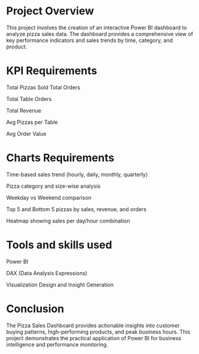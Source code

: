 # Project Overview
This project involves the creation of an interactive Power BI dashboard to analyze pizza sales data. The dashboard provides a comprehensive view of key performance indicators and sales trends by time, category, and product.

# KPI Requirements
Total Pizzas Sold
Total Orders

Total Table Orders

Total Revenue

Avg Pizzas per Table

Avg Order Value

# Charts Requirements
Time-based sales trend (hourly, daily, monthly, quarterly)

Pizza category and size-wise analysis

Weekday vs Weekend comparison

Top 5 and Bottom 5 pizzas by sales, revenue, and orders

Heatmap showing sales per day/hour combination

# Tools and skills used
Power BI

DAX (Data Analysis Expressions)

Visualization Design and Insight Generation

# Conclusion
The Pizza Sales Dashboard provides actionable insights into customer buying patterns, high-performing products, and peak business hours. This project demonstrates the practical application of Power BI for business intelligence and performance monitoring.
